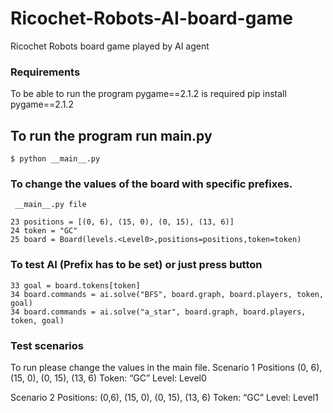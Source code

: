 # Ricochet-Robots-AI-board-game

Ricochet Robots board game played by AI agent
### Requirements
To be able to run the program pygame==2.1.2 is required
	pip install pygame==2.1.2
## To run the program run __main__.py

	$ python __main__.py
### To change the values of the board with specific prefixes.

	 __main__.py file 
	
	23 positions = [(0, 6), (15, 0), (0, 15), (13, 6)]
	24 token = "GC"
	25 board = Board(levels.<Level0>,positions=positions,token=token)

### To test AI (Prefix has to be set) or just press button

	33 goal = board.tokens[token]
	34 board.commands = ai.solve("BFS", board.graph, board.players, token, goal)
	34 board.commands = ai.solve("a_star", board.graph, board.players, token, goal)

### Test scenarios
To run please change the values in the main file.
Scenario 1
Positions (0, 6), (15, 0), (0, 15), (13, 6)
Token: “GC”
Level: Level0

Scenario 2
Positions: (0,6), (15, 0), (0, 15), (13, 6)
Token: “GC”
Level: Level1
